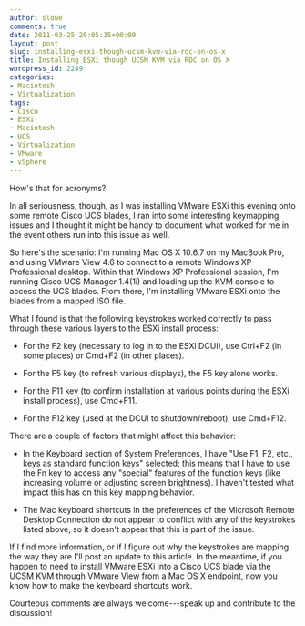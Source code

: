 ```yaml
---
author: slowe
comments: true
date: 2011-03-25 20:05:35+00:00
layout: post
slug: installing-esxi-though-ucsm-kvm-via-rdc-on-os-x
title: Installing ESXi though UCSM KVM via RDC on OS X
wordpress_id: 2249
categories:
- Macintosh
- Virtualization
tags:
- Cisco
- ESXi
- Macintosh
- UCS
- Virtualization
- VMware
- vSphere
---
```


How's that for acronyms?

In all seriousness, though, as I was installing VMware ESXi this evening onto some remote Cisco UCS blades, I ran into some interesting keymapping issues and I thought it might be handy to document what worked for me in the event others run into this issue as well.

So here's the scenario: I'm running Mac OS X 10.6.7 on my MacBook Pro, and using VMware View 4.6 to connect to a remote Windows XP Professional desktop. Within that Windows XP Professional session, I'm running Cisco UCS Manager 1.4(1i) and loading up the KVM console to access the UCS blades. From there, I'm installing VMware ESXi onto the blades from a mapped ISO file.

What I found is that the following keystrokes worked correctly to pass through these various layers to the ESXi install process:

* For the F2 key (necessary to log in to the ESXi DCUI), use Ctrl+F2 (in some places) or Cmd+F2 (in other places).

* For the F5 key (to refresh various displays), the F5 key alone works.

* For the F11 key (to confirm installation at various points during the ESXi install process), use Cmd+F11.

* For the F12 key (used at the DCUI to shutdown/reboot), use Cmd+F12.

There are a couple of factors that might affect this behavior:

* In the Keyboard section of System Preferences, I have "Use F1, F2, etc., keys as standard function keys" selected; this means that I have to use the Fn key to access any "special" features of the function keys (like increasing volume or adjusting screen brightness). I haven't tested what impact this has on this key mapping behavior.

* The Mac keyboard shortcuts in the preferences of the Microsoft Remote Desktop Connection do not appear to conflict with any of the keystrokes listed above, so it doesn't appear that this is part of the issue.

If I find more information, or if I figure out why the keystrokes are mapping the way they are I'll post an update to this article. In the meantime, if you happen to need to install VMware ESXi into a Cisco UCS blade via the UCSM KVM through VMware View from a Mac OS X endpoint, now you know how to make the keyboard shortcuts work.

Courteous comments are always welcome---speak up and contribute to the discussion!
